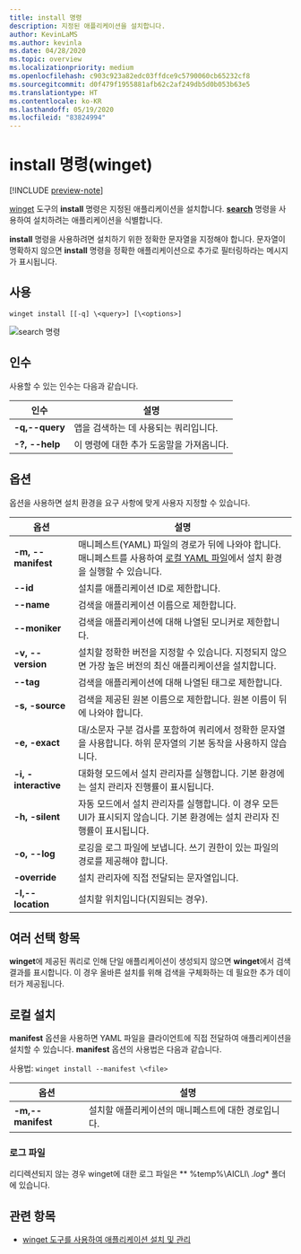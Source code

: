 ```yaml
---
title: install 명령
description: 지정된 애플리케이션을 설치합니다.
author: KevinLaMS
ms.author: kevinla
ms.date: 04/28/2020
ms.topic: overview
ms.localizationpriority: medium
ms.openlocfilehash: c903c923a82edc03ffdce9c5790060cb65232cf8
ms.sourcegitcommit: d0f479f1955881afb62c2af249db5d0b053b63e5
ms.translationtype: HT
ms.contentlocale: ko-KR
ms.lasthandoff: 05/19/2020
ms.locfileid: "83824994"
---
```

# <a name="install-command-winget"></a>install 명령(winget)

[!INCLUDE [preview-note](../../includes/package-manager-preview.md)]

[winget](index.md) 도구의 **install** 명령은 지정된 애플리케이션을 설치합니다. [**search**](search.md) 명령을 사용하여 설치하려는 애플리케이션을 식별합니다.  

**install** 명령을 사용하려면 설치하기 위한 정확한 문자열을 지정해야 합니다. 문자열이 명확하지 않으면 **install** 명령을 정확한 애플리케이션으로 추가로 필터링하라는 메시지가 표시됩니다.

## <a name="usage"></a>사용

`winget install [[-q] \<query>] [\<options>]`

![search 명령](images\install.png)

## <a name="arguments"></a>인수

사용할 수 있는 인수는 다음과 같습니다.

| 인수      | 설명 |
|-------------|-------------|  
| **-q,--query**  |  앱을 검색하는 데 사용되는 쿼리입니다. |
| **-?, --help** |  이 명령에 대한 추가 도움말을 가져옵니다. |

## <a name="options"></a>옵션

옵션을 사용하면 설치 환경을 요구 사항에 맞게 사용자 지정할 수 있습니다.

| 옵션      | 설명 |
|-------------|-------------|  
| **-m, --manifest** |   매니페스트(YAML) 파일의 경로가 뒤에 나와야 합니다. 매니페스트를 사용하여 [로컬 YAML 파일](#local-install)에서 설치 환경을 실행할 수 있습니다. |
| **--id**    |  설치를 애플리케이션 ID로 제한합니다.   |  
| **--name**   |  검색을 애플리케이션 이름으로 제한합니다. |  
| **--moniker**   | 검색을 애플리케이션에 대해 나열된 모니커로 제한합니다. |  
| **-v, --version**  |  설치할 정확한 버전을 지정할 수 있습니다. 지정되지 않으면 가장 높은 버전의 최신 애플리케이션을 설치합니다. |  
| **--tag**   |   검색을 애플리케이션에 대해 나열된 태그로 제한합니다. |  
| **-s, -source**   |  검색을 제공된 원본 이름으로 제한합니다. 원본 이름이 뒤에 나와야 합니다. |  
| **-e, -exact**   |   대/소문자 구분 검사를 포함하여 쿼리에서 정확한 문자열을 사용합니다. 하위 문자열의 기본 동작을 사용하지 않습니다. |  
| **-i, -interactive** |  대화형 모드에서 설치 관리자를 실행합니다. 기본 환경에는 설치 관리자 진행률이 표시됩니다. |  
| **-h, -silent** |  자동 모드에서 설치 관리자를 실행합니다. 이 경우 모든 UI가 표시되지 않습니다. 기본 환경에는 설치 관리자 진행률이 표시됩니다. |  
| **-o, --log**  |  로깅을 로그 파일에 보냅니다. 쓰기 권한이 있는 파일의 경로를 제공해야 합니다. |
| **-override** | 설치 관리자에 직접 전달되는 문자열입니다.    |
| **-l,--location** |    설치할 위치입니다(지원되는 경우). |

## <a name="multiple-selections"></a>여러 선택 항목

**winget**에 제공된 쿼리로 인해 단일 애플리케이션이 생성되지 않으면 **winget**에서 검색 결과를 표시합니다. 이 경우 올바른 설치를 위해 검색을 구체화하는 데 필요한 추가 데이터가 제공됩니다.

## <a name="local-install"></a>로컬 설치

**manifest** 옵션을 사용하면 YAML 파일을 클라이언트에 직접 전달하여 애플리케이션을 설치할 수 있습니다. **manifest** 옵션의 사용법은 다음과 같습니다.

사용법: `winget install --manifest \<file>`

| 옵션  | 설명 |
|-------------|-------------|  
|  **-m,--manifest** | 설치할 애플리케이션의 매니페스트에 대한 경로입니다. |

### <a name="log-files"></a>로그 파일

리디렉션되지 않는 경우 winget에 대한 로그 파일은 ** \%temp%\\AICLI\\ *.log** 폴더에 있습니다.

## <a name="related-topics"></a>관련 항목

* [winget 도구를 사용하여 애플리케이션 설치 및 관리](index.md)
